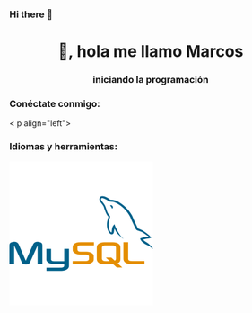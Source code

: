 ### Hi there 👋
<h1 align="center">👋, hola me llamo Marcos</h1>
<h3 align="center">iniciando la programación</h3>

<h3 align="left">Conéctate conmigo:</h3>
< p align="left">
</p>

<h3 align="left">Idiomas y herramientas:</h3>
<p align="left"> <a href="https://www.mysql.com/ " target="_blank" rel="noreferrer"> <img src="https://raw.githubusercontent.com/devicons/devicon/master/icons/mysql/mysql-original-wordmark.svg" alt="mysql" ancho="40" alto="40"/> </a> </p>
